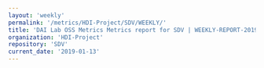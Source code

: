 ```yaml
---
layout: 'weekly'
permalink: '/metrics/HDI-Project/SDV/WEEKLY/'
title: 'DAI Lab OSS Metrics Metrics report for SDV | WEEKLY-REPORT-2019-01-13'
organization: 'HDI-Project'
repository: 'SDV'
current_date: '2019-01-13'
---
```

